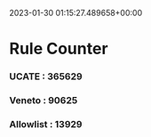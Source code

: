 2023-01-30 01:15:27.489658+00:00
# Rule Counter 
 ### UCATE : 365629

 ### Veneto : 90625

 ### Allowlist : 13929